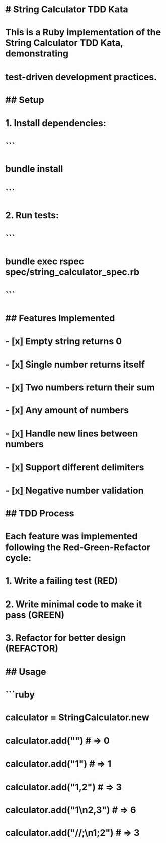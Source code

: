# # String Calculator TDD Kata
#
# This is a Ruby implementation of the String Calculator TDD Kata, demonstrating 
# test-driven development practices.
#
# ## Setup
#
# 1. Install dependencies:
#    ```
#    bundle install
#    ```
#
# 2. Run tests:
#    ```
#    bundle exec rspec spec/string_calculator_spec.rb
#    ```
#
# ## Features Implemented
#
# - [x] Empty string returns 0
# - [x] Single number returns itself
# - [x] Two numbers return their sum
# - [x] Any amount of numbers
# - [x] Handle new lines between numbers
# - [x] Support different delimiters
# - [x] Negative number validation
#
# ## TDD Process
#
# Each feature was implemented following the Red-Green-Refactor cycle:
# 1. Write a failing test (RED)
# 2. Write minimal code to make it pass (GREEN)
# 3. Refactor for better design (REFACTOR)
#
# ## Usage
#
# ```ruby
# calculator = StringCalculator.new
# calculator.add("")        # => 0
# calculator.add("1")       # => 1
# calculator.add("1,2")     # => 3
# calculator.add("1\n2,3")  # => 6
# calculator.add("//;\n1;2") # => 3
